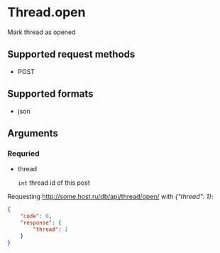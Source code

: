 # Thread.open
Mark thread as opened

## Supported request methods 
* POST

## Supported formats
* json

## Arguments


### Requried
* thread

   ```int``` thread id of this post


Requesting http://some.host.ru/db/api/thread/open/ with *{"thread": 1}*:
```json
{
    "code": 0,
    "response": {
        "thread": 1
    }
}
```
